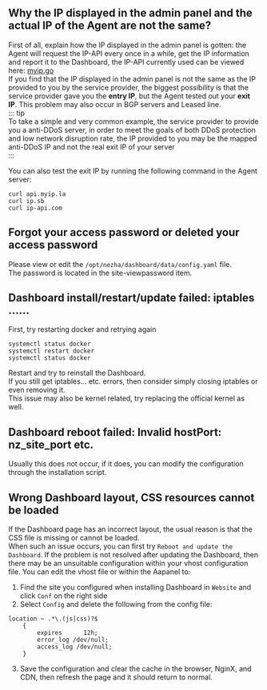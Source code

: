 ## Why the IP displayed in the admin panel and the actual IP of the Agent are not the same?  
First of all, explain how the IP displayed in the admin panel is gotten: the Agent will request the IP-API every once in a while, get the IP information and report it to the Dashboard, the IP-API currently used can be viewed here: [myip.go](https://github.com/naiba/nezha/blob/master/cmd/agent/monitor/myip.go)  
If you find that the IP displayed in the admin panel is not the same as the IP provided to you by the service provider, the biggest possibility is that the service provider gave you the **entry IP**, but the Agent tested out your **exit IP**. This problem may also occur in BGP servers and Leased line.  
::: tip  
To take a simple and very common example, the service provider to provide you a anti-DDoS server, in order to meet the goals of both DDoS protection and low network disruption rate, the IP provided to you may be the mapped anti-DDoS IP and not the real exit IP of your server  
:::   

You can also test the exit IP by running the following command in the Agent server:  
```shell
curl api.myip.la
curl ip.sb
curl ip-api.com
```  

## Forgot your access password or deleted your access password
Please view or edit the `/opt/nezha/dashboard/data/config.yaml` file.   
The password is located in the site-viewpassword item.  

## Dashboard install/restart/update failed: iptables ......
First, try restarting docker and retrying again  
```shell
systemctl status docker
systemctl restart docker
systemctl status docker
```  
Restart and try to reinstall the Dashboard.  
If you still get iptables... etc. errors, then consider simply closing iptables or even removing it.  
This issue may also be kernel related, try replacing the official kernel as well.  

## Dashboard reboot failed: Invalid hostPort: nz_site_port etc.
Usually this does not occur, if it does, you can modify the configuration through the installation script.  

## Wrong Dashboard layout, CSS resources cannot be loaded
If the Dashboard page has an incorrect layout, the usual reason is that the CSS file is missing or cannot be loaded.  
When such an issue occurs, you can first try `Reboot and update the Dashboard`. 
If the problem is not resolved after updating the Dashboard, then there may be an unsuitable configuration within your vhost configuration file. You can edit the vhost file or within the Aapanel to:  
1. Find the site you configured when installing Dashboard in `Website` and click `Conf` on the right side  
2. Select `Config` and delete the following from the config file:  
````nginx
location ~ .*\.(js|css)?$
    {
        expires      12h;
        error_log /dev/null;
        access_log /dev/null;
    }
````  
3. Save the configuration and clear the cache in the browser, NginX, and CDN, then refresh the page and it should return to normal.